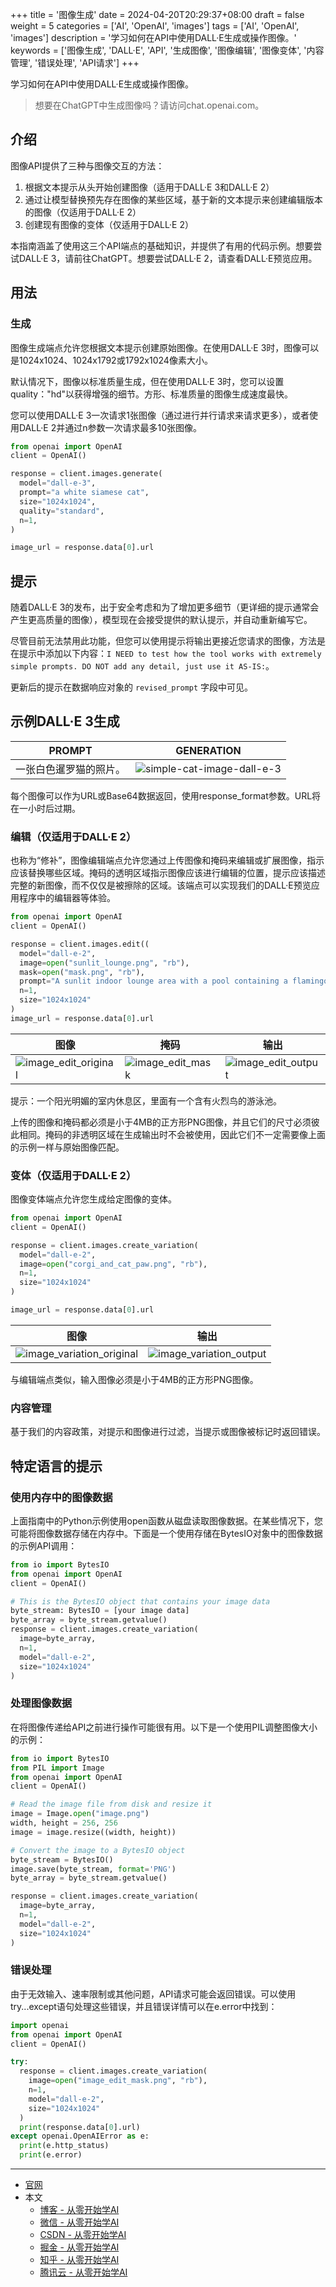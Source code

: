 +++
title = '图像生成'
date = 2024-04-20T20:29:37+08:00
draft = false
weight = 5
categories = ['AI', 'OpenAI', 'images']
tags = ['AI', 'OpenAI', 'images']
description = '学习如何在API中使用DALL·E生成或操作图像。'
keywords = ['图像生成', 'DALL·E', 'API', '生成图像', '图像编辑', '图像变体', '内容管理', '错误处理', 'API请求']
+++

学习如何在API中使用DALL·E生成或操作图像。

> 想要在ChatGPT中生成图像吗？请访问chat.openai.com。

## 介绍
图像API提供了三种与图像交互的方法：

1. 根据文本提示从头开始创建图像（适用于DALL·E 3和DALL·E 2）
2. 通过让模型替换预先存在图像的某些区域，基于新的文本提示来创建编辑版本的图像（仅适用于DALL·E 2）
3. 创建现有图像的变体（仅适用于DALL·E 2）

本指南涵盖了使用这三个API端点的基础知识，并提供了有用的代码示例。想要尝试DALL·E 3，请前往ChatGPT。想要尝试DALL·E 2，请查看DALL·E预览应用。

## 用法
### 生成
图像生成端点允许您根据文本提示创建原始图像。在使用DALL·E 3时，图像可以是1024x1024、1024x1792或1792x1024像素大小。

默认情况下，图像以标准质量生成，但在使用DALL·E 3时，您可以设置quality："hd"以获得增强的细节。方形、标准质量的图像生成速度最快。

您可以使用DALL·E 3一次请求1张图像（通过进行并行请求来请求更多），或者使用DALL·E 2并通过n参数一次请求最多10张图像。

```python
from openai import OpenAI
client = OpenAI()

response = client.images.generate(
  model="dall-e-3",
  prompt="a white siamese cat",
  size="1024x1024",
  quality="standard",
  n=1,
)

image_url = response.data[0].url
```

## 提示
随着DALL·E 3的发布，出于安全考虑和为了增加更多细节（更详细的提示通常会产生更高质量的图像），模型现在会接受提供的默认提示，并自动重新编写它。

尽管目前无法禁用此功能，但您可以使用提示将输出更接近您请求的图像，方法是在提示中添加以下内容：`I NEED to test how the tool works with extremely simple prompts. DO NOT add any detail, just use it AS-IS:`。

更新后的提示在数据响应对象的 `revised_prompt` 字段中可见。

## 示例DALL·E 3生成
| PROMPT                                 | GENERATION                                    |
|----------------------------------------|--------------------------------------------|
| 一张白色暹罗猫的照片。               | ![simple-cat-image-dall-e-3](https://cdn.openai.com/API/images/guides/simple-cat-image-dall-e-3.webp)                         |

每个图像可以作为URL或Base64数据返回，使用response_format参数。URL将在一小时后过期。

### 编辑（仅适用于DALL·E 2）
也称为“修补”，图像编辑端点允许您通过上传图像和掩码来编辑或扩展图像，指示应该替换哪些区域。掩码的透明区域指示图像应该进行编辑的位置，提示应该描述完整的新图像，而不仅仅是被擦除的区域。该端点可以实现我们的DALL·E预览应用程序中的编辑器等体验。

```python
from openai import OpenAI
client = OpenAI()

response = client.images.edit((
  model="dall-e-2",
  image=open("sunlit_lounge.png", "rb"),
  mask=open("mask.png", "rb"),
  prompt="A sunlit indoor lounge area with a pool containing a flamingo",
  n=1,
  size="1024x1024"
)
image_url = response.data[0].url
```

| 图像 | 掩码 | 输出 |
|------|------|------|
| ![image_edit_original](https://cdn.openai.com/API/images/guides/image_edit_original.webp) | ![image_edit_mask](https://cdn.openai.com/API/images/guides/image_edit_mask.webp) | ![image_edit_output](https://cdn.openai.com/API/images/guides/image_edit_output.webp) |

提示：一个阳光明媚的室内休息区，里面有一个含有火烈鸟的游泳池。

上传的图像和掩码都必须是小于4MB的正方形PNG图像，并且它们的尺寸必须彼此相同。掩码的非透明区域在生成输出时不会被使用，因此它们不一定需要像上面的示例一样与原始图像匹配。

### 变体（仅适用于DALL·E 2）
图像变体端点允许您生成给定图像的变体。

```python
from openai import OpenAI
client = OpenAI()

response = client.images.create_variation(
  model="dall-e-2",
  image=open("corgi_and_cat_paw.png", "rb"),
  n=1,
  size="1024x1024"
)

image_url = response.data[0].url
```

| 图像 | 输出 |
|------|------|
| ![image_variation_original](https://cdn.openai.com/API/images/guides/image_variation_original.webp) | ![image_variation_output](https://cdn.openai.com/API/images/guides/image_variation_output.webp) |

与编辑端点类似，输入图像必须是小于4MB的正方形PNG图像。

### 内容管理
基于我们的内容政策，对提示和图像进行过滤，当提示或图像被标记时返回错误。

## 特定语言的提示
### 使用内存中的图像数据
上面指南中的Python示例使用open函数从磁盘读取图像数据。在某些情况下，您可能将图像数据存储在内存中。下面是一个使用存储在BytesIO对象中的图像数据的示例API调用：

```python
from io import BytesIO
from openai import OpenAI
client = OpenAI()

# This is the BytesIO object that contains your image data
byte_stream: BytesIO = [your image data]
byte_array = byte_stream.getvalue()
response = client.images.create_variation(
  image=byte_array,
  n=1,
  model="dall-e-2",
  size="1024x1024"
)
```

### 处理图像数据
在将图像传递给API之前进行操作可能很有用。以下是一个使用PIL调整图像大小的示例：

```python
from io import BytesIO
from PIL import Image
from openai import OpenAI
client = OpenAI()

# Read the image file from disk and resize it
image = Image.open("image.png")
width, height = 256, 256
image = image.resize((width, height))

# Convert the image to a BytesIO object
byte_stream = BytesIO()
image.save(byte_stream, format='PNG')
byte_array = byte_stream.getvalue()

response = client.images.create_variation(
  image=byte_array,
  n=1,
  model="dall-e-2",
  size="1024x1024"
)
```

### 错误处理
由于无效输入、速率限制或其他问题，API请求可能会返回错误。可以使用try...except语句处理这些错误，并且错误详情可以在e.error中找到：

```python
import openai
from openai import OpenAI
client = OpenAI()

try:
  response = client.images.create_variation(
    image=open("image_edit_mask.png", "rb"),
    n=1,
    model="dall-e-2",
    size="1024x1024"
  )
  print(response.data[0].url)
except openai.OpenAIError as e:
  print(e.http_status)
  print(e.error)
```

---

- [官网](https://platform.openai.com/docs/guides/images/)
- 本文
    - [博客 - 从零开始学AI](https://openai-doc.aihub2022.top/docs/guides/images/)
    - [微信 - 从零开始学AI](https://mp.weixin.qq.com/s?__biz=MzA3MDIyNTgzNA==&mid=2649976877&idx=1&sn=6060488c66cffd3484e26d7c99cd3705&chksm=86c7cae8b1b043fe3d21950723d0fb67a659c713b59ddf3704c988ea688335f8556e4a84b72e#rd)
    - [CSDN - 从零开始学AI](https://blog.csdn.net/mahone3297/article/details/138030067)
    - [掘金 - 从零开始学AI](https://juejin.cn/post/7359877430339747903)
    - [知乎 - 从零开始学AI](https://zhuanlan.zhihu.com/p/693687942)
    <!-- - [译][阿里云 - 从零开始学AI](...) -->
    - [腾讯云 - 从零开始学AI](https://cloud.tencent.com/developer/article/2411031)
